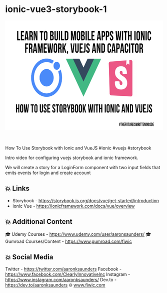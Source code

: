 # ionic-vue3-storybook-1

<p align="center">
  <img src="Learn to Build Mobile Apps With Ionic Framework, VUEJS, and Capacitor (27).png"  height="350" /><br />
</p>
<br/>

How To Use Storybook with Ionic and VueJS
#ionic #vuejs #storybook

Intro video for configuring vuejs storybook and ionic framework.

We will create a story for a LoginForm component with two input fields that emits events for login and create account


💥 Links
-----------------------------------
- Storybook - https://storybook.js.org/docs/vue/get-started/introduction
- ionic Vue - https://ionicframework.com/docs/vue/overview


💥 Additional Content
-----------------------------------
🎓 Udemy Courses - https://www.udemy.com/user/aaronsaunders/
🎓 Gumroad Courses/Content - https://www.gumroad.com/fiwic

💥 Social Media 
-------------------------
Twitter - https://twitter.com/aaronksaunders
Facebook - https://www.facebook.com/ClearlyInnovativeInc
Instagram - https://www.instagram.com/aaronksaunders/
Dev.to - https://dev.to/aaronksaunders
🌐 www.fiwic.com
